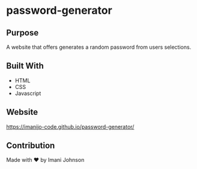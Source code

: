# password-generator

## Purpose
A website that offers generates a random password from users selections.

## Built With
* HTML
* CSS
* Javascript

## Website
https://imanijo-code.github.io/password-generator/

## Contribution
Made with ❤️ by Imani Johnson